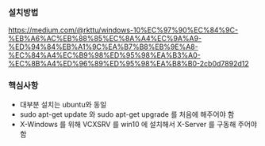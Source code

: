 
### 설치방법

https://medium.com/@rkttu/windows-10%EC%97%90%EC%84%9C-%EB%A6%AC%EB%88%85%EC%8A%A4%EC%9A%A9-%ED%94%84%EB%A1%9C%EA%B7%B8%EB%9E%A8-%EC%84%A4%EC%B9%98%ED%95%98%EA%B3%A0-%EC%8B%A4%ED%96%89%ED%95%98%EA%B8%B0-2cb0d7892d12


### 핵심사항
- 대부분 설치는 ubuntu와 동일
- sudo apt-get update 와 sudo apt-get upgrade 를 처음에 해주어야 함
- X-Windows 를 위해 VCXSRV 를 win10 에 설치해서 X-Server 를 구동해 주어야 함

